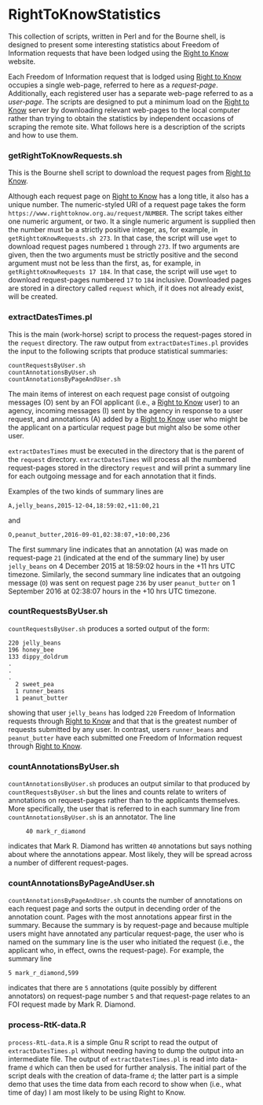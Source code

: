 # RightToKnowStatistics
This collection of scripts, written in Perl and for the Bourne shell, is designed to present some interesting statistics about Freedom of Information requests that have been lodged using the [Right to Know](https://www.righttoknow.org.au) website.

Each Freedom of Information request that is lodged using [Right to Know](https://www.righttoknow.org.au) occupies a single web-page, referred to here as a *request-page*. Additionally, each registered user has a separate web-page referred to as a *user-page*. The scripts are designed to put a minimum load on the [Right to Know](https://www.righttoknow.org.au) server by downloading relevant web-pages to the local computer rather than trying to obtain the statistics by independent occasions of scraping the remote site.
What follows here is a description of the scripts and how to use them.

### getRightToKnowRequests.sh

This is the Bourne shell script to download the request pages from [Right to Know](https://www.righttoknow.org.au).

Although each request page on [Right to Know](https://www.righttoknow.org.au) has a long title, it also has a unique number. The numeric-styled URI of a request page takes the form `https://www.righttoknow.org.au/request/NUMBER`. 
The script takes either one numeric argument, or two. It a single numeric argument is supplied then the number must be a strictly positive integer, as, for example, in `getRighttoKnowRequests.sh 273`. In that case, the script will use `wget` to download request pages numbered `1` through `273`. If two arguments are given, then the two arguments must be strictly positive and the second argument must not be less than the first, as, for example, in `getRighttoKnowRequests 17 184`. In that case, the script will use `wget` to download request-pages numbered `17` to `184` inclusive. Downloaded pages are stored in a directory called `request` which, if it does not already exist, will be created.

### extractDatesTimes.pl

This is the main (work-horse) script to process the request-pages stored in the `request` directory. The raw output from `extractDatesTimes.pl` provides the input to the following scripts that produce statistical summaries:

    countRequestsByUser.sh
    countAnnotationsByUser.sh
    countAnnotationsByPageAndUser.sh
The main items of interest on each request page consist of outgoing messages (O) sent by an FOI applicant (i.e., a [Right to Know](https://www.righttoknow.org.au) user) to an agency, incoming messages (I) sent by the agency in response to a user request, and annotations (A) added by a [Right to Know](https://www.righttoknow.org.au) user who might be the applicant on a particular request page but might also be some other user.

`extractDatesTimes` must be executed in the directory that is the parent of the `request` directory. `extractDatesTimes` will process all the numbered request-pages stored in the directory `request` and will print a summary line for each outgoing message and for each annotation that it finds. 

Examples of the two kinds of summary lines are

    A,jelly_beans,2015-12-04,18:59:02,+11:00,21
and

    O,peanut_butter,2016-09-01,02:38:07,+10:00,236
 
 The first summary line indicates that an annotation (`A`) was made on request-page `21` (indicated at the end of the summary line) by user `jelly_beans` on 4 December 2015 at 18:59:02 hours in the +11 hrs UTC timezone. Similarly, the second summary line indicates that an outgoing message (`O`) was sent on request page `236` by user `peanut_butter` on 1 September 2016 at 02:38:07 hours in the +10 hrs UTC timezone.
 
### countRequestsByUser.sh
`countRequestsByUser.sh` produces a sorted output of the form:
  
    220 jelly_beans
    196 honey_bee
    133 dippy_doldrum
    .
    .
    .
      2 sweet_pea
      1 runner_beans
      1 peanut_butter

showing that user `jelly_beans` has lodged `220` Freedom of Information requests through [Right to Know](https://www.righttoknow.org.au) and that that is the greatest number of requests submitted by any user. In contrast, users `runner_beans` and `peanut_butter` have each submitted one Freedom of Information request through [Right to Know](https://www.righttoknow.org.au).

### countAnnotationsByUser.sh
`countAnnotationsByUser.sh` produces an output similar to that produced by `countRequestsByUser.sh` but the lines and counts relate to writers of annotations on request-pages rather than to the applicants themselves. More specifically, the user that is referred to in each summary line from `countAnnotationsByUser.sh` is an annotator. The line

         40 mark_r_diamond
indicates that Mark R. Diamond has written `40` annotations but says nothing about where the annotations appear. Most likely, they will be spread across a number of different request-pages.

### countAnnotationsByPageAndUser.sh
`countAnnotationsByPageAndUser.sh` counts the number of annotations on each request page and sorts the output in decending order of the annotation count. Pages with the most annotations appear first in the summary. Because the summary is by request-page and because multiple users might have annotated any particular request-page, the user who is named on the summary line is the user who initiated the request (i.e., the applicant who, in effect, owns the request-page). For example, the summary line

    5 mark_r_diamond,599
indicates that there are `5` annotations (quite possibly by different annotators) on request-page number `5` and that request-page relates to an FOI request made by Mark R. Diamond.    
    
### process-RtK-data.R
`process-RtL-data.R` is a simple Gnu R script to read the output of `extractDatesTimes.pl` without needing having to dump the output into an intermediate file. The output of `extractDatesTimes.pl` is read into data-frame `d` which can then be used for further analysis. The initial part of the script deals with the creation of data-frame `d`; the latter part is a simple demo that uses the time data from each record to show when (i.e., what time of day) I am most likely to be using Right to Know.

